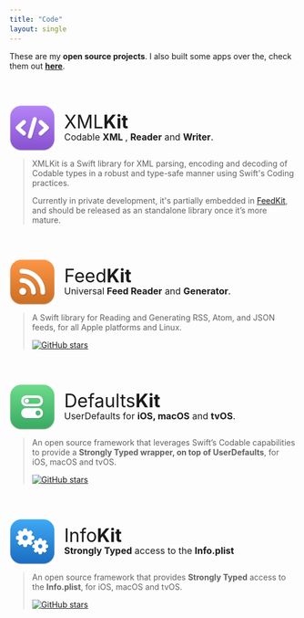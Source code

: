 ```yaml
---
title: "Code"
layout: single
---
```


These are my **open source projects**. I also built some apps over the, check them out **[here](/apps/)**.

<div style="display: flex; align-items: center; margin-top: 60px;">
  <img src="XMLKit.png" alt="Icon" style="width: 80px; height: 80px; margin-right: 16px;">
  <div style="text-align: left;">
    <div style="font-size: 32px; line-height: 1;">XML<span style="font-weight: bold;">Kit</span></div>
    <div style="font-size: 16px;">Codable <span style="font-weight: bold;">XML </span>, <span style="font-weight: bold;">Reader</span> and <span style="font-weight: bold;">Writer</span>.</div>
  </div>
</div>

> XMLKit is a Swift library for XML parsing, encoding and decoding of Codable types in a robust and type-safe manner using Swift's Coding practices.
>   
> Currently in private development, it's partially embedded in <a href="https://github.com/nmdias/FeedKit" target="_blank" rel="noopener">FeedKit</a>, and should be released as an standalone library once it’s more mature.

<div style="display: flex; align-items: center; margin-top: 60px;">
  <img src="FeedKit.png" alt="Icon" style="width: 80px; height: 80px; margin-right: 16px;">
  <div style="text-align: left;">
    <div style="font-size: 32px; line-height: 1;">Feed<span style="font-weight: bold;">Kit</span></div>
    <div style="font-size: 16px;">Universal <span style="font-weight: bold;">Feed Reader</span> and <span style="font-weight: bold;">Generator</span>.</div>
  </div>
</div>

>
> A Swift library for Reading and Generating RSS, Atom, and JSON feeds, for all Apple platforms and Linux.  
>
> [![GitHub stars](https://img.shields.io/github/stars/nmdias/FeedKit?style=social)](https://github.com/nmdias/FeedKit)

<div style="display: flex; align-items: center; margin-top: 60px;">
  <img src="DefaultsKit.png" alt="Icon" style="width: 80px; height: 80px; margin-right: 16px;">
  <div style="text-align: left;">
    <div style="font-size: 32px; line-height: 1;">Defaults<span style="font-weight: bold;">Kit</span></div>
    <div style="font-size: 16px;">UserDefaults for <span style="font-weight: bold;">iOS, macOS</span> and <span style="font-weight: bold;">tvOS</span>.</div>
  </div>
</div>

> An open source framework that leverages Swift’s Codable capabilities to provide a **Strongly Typed wrapper, on top of UserDefaults**, for iOS, macOS and tvOS.  
>   
>
> [![GitHub stars](https://img.shields.io/github/stars/nmdias/DefaultsKit?style=social)](https://github.com/nmdias/DefaultsKit)

<div style="display: flex; align-items: center; margin-top: 60px;">
  <img src="InfoKit.png" alt="Icon" style="width: 80px; height: 80px; margin-right: 16px;">
  <div style="text-align: left;">
    <div style="font-size: 32px; line-height: 1;">Info<span style="font-weight: bold;">Kit</span></div>
    <div style="font-size: 16px;"><span style="font-weight: bold;">Strongly Typed</span> access to the <span style="font-weight: bold;">Info.plist</span></div>
  </div>
</div>

> An open source framework that provides **Strongly Typed** access to the **Info.plist**, for iOS, macOS and tvOS.  
>   
> [![GitHub stars](https://img.shields.io/github/stars/nmdias/InfoKit?style=social)](https://github.com/nmdias/InfoKit)

<!-- ## iOS Apps in Swift

> **Keynote speaker** for the **Smart Talks initiative at ISCTE**, University Institute of Lisbon.  

<a href="ios-apps-in-swift-nmdias.pdf" target="_blank" rel="noopener">
  <img src="ios-apps-in-swift-nmdias-preview.png" alt="Preview Image" style="max-width: 100%; height: 340px; margin-bottom: 80px;">
</a> -->